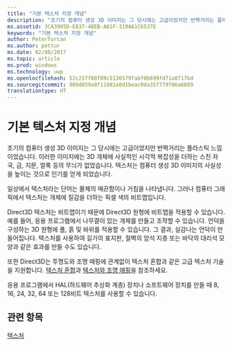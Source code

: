 ```yaml
---
title: "기본 텍스처 지정 개념"
description: "초기의 컴퓨터 생성 3D 이미지는 그 당시에는 고급이었지만 반짝거리는 플라스틱 느낌이었습니다."
ms.assetid: 3CA3905D-E837-48EB-A81F-319AA1C6537E
keywords: "기본 텍스처 지정 개념"
author: PeterTurcan
ms.author: pettur
ms.date: 02/08/2017
ms.topic: article
ms.prod: windows
ms.technology: uwp
ms.openlocfilehash: 52c21ff88f09c5136579fabf0b699fd71a8717bd
ms.sourcegitcommit: 909d859a0f11981a8d1beac0da35f779786a6889
translationtype: HT
---
```

# <a name="basic-texturing-concepts"></a>기본 텍스처 지정 개념


초기의 컴퓨터 생성 3D 이미지는 그 당시에는 고급이었지만 반짝거리는 플라스틱 느낌이었습니다. 이러한 이미지에는 3D 개체에 사실적인 시각적 복잡성을 더하는 스친 자국, 금, 지문, 얼룩 등의 무늬가 없었습니다. 텍스처는 컴퓨터 생성 3D 이미지의 사실성을 높이는 것으로 인기를 얻게 되었습니다.

일상에서 텍스처라는 단어는 물체의 매끈함이나 거침을 나타냅니다. 그러나 컴퓨터 그래픽에서 텍스처는 개체에 질감을 더하는 픽셀 색의 비트맵입니다.

Direct3D 텍스처는 비트맵이기 때문에 Direct3D 원형에 비트맵을 적용할 수 있습니다. 예를 들어, 응용 프로그램에서 나무결이 있는 개체를 만들고 조작할 수 있습니다. 언덕을 구성하는 3D 원형에 풀, 흙 및 바위를 적용할 수 있습니다. 그 결과, 실감나는 언덕이 만들어집니다. 텍스처를 사용하여 길가의 표지판, 절벽의 암석 지층 또는 바닥의 대리석 모양과 같은 효과를 만들 수도 있습니다.

또한 Direct3D는 투명도와 조명 매핑에 관계없이 텍스처 혼합과 같은 고급 텍스처 기술을 지원합니다. [텍스처 혼합](texture-blending.md)과 [텍스처와 조명 매핑](light-mapping-with-textures.md)을 참조하세요.

응용 프로그램에서 HAL(하드웨어 추상화 계층) 장치나 소프트웨어 장치를 만들 때 8, 16, 24, 32, 64 또는 128비트 텍스처를 사용할 수 있습니다.

## <a name="span-idrelated-topicsspanrelated-topics"></a><span id="related-topics"></span>관련 항목


[텍스처](textures.md)

 

 




